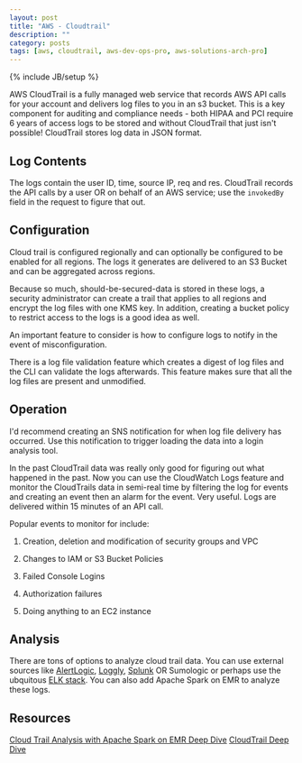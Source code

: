 ```yaml
---
layout: post
title: "AWS - Cloudtrail"
description: ""
category: posts
tags: [aws, cloudtrail, aws-dev-ops-pro, aws-solutions-arch-pro]
---
```

{% include JB/setup %}

AWS CloudTrail is a fully managed web service that records AWS API calls for your account and delivers log files to you in an s3 bucket. This is a key component for auditing and compliance needs - both HIPAA and PCI require 6 years of access logs to be stored and without CloudTrail that just isn't possible! CloudTrail stores log data in JSON format.

## Log Contents 

The logs contain the user ID, time, source IP, req and res. CloudTrail records the API calls by a user OR on behalf of an AWS service; use the `invokedBy` field in the request to figure that out.

## Configuration

Cloud trail is configured regionally and can optionally be configured to be enabled for all regions. The logs it generates are delivered to an S3 Bucket and can be aggregated across regions.

Because so much, should-be-secured-data is stored in these logs, a security administrator can create a trail that applies to all regions and encrypt the log files with one KMS key. In addition, creating a bucket policy to restrict access to the logs is a good idea as well.

An important feature to consider is how to configure logs to notify in the event of misconfiguration.

There is a log file validation feature which creates a digest of log files and the CLI can validate the logs afterwards. This feature makes sure that all the log files are present and unmodified.

## Operation

I'd recommend creating an SNS notification for when log file delivery has occurred. Use this notification to trigger loading the data into a login analysis tool. 

In the past CloudTrail data was really only good for figuring out what happened in the past. Now you can use the CloudWatch Logs feature and monitor the CloudTrails data in semi-real time by filtering the log for events and creating an event then an alarm for the event. Very useful. Logs are delivered within 15 minutes of an API call.

Popular events to monitor for include: 

1. Creation, deletion and modification of security groups and VPC

1. Changes to IAM or S3 Bucket Policies

1. Failed Console Logins

1. Authorization failures

1. Doing anything to an EC2 instance


## Analysis

There are tons of options to analyze cloud trail data. You can use external sources like [AlertLogic](https://www.alertlogic.com/solutions/log-correlation-and-analysis/), [Loggly](https://www.loggly.com/intro-to-log-management/), [Splunk](https://www.splunk.com/) OR Sumologic or perhaps use the ubquitous [ELK stack](https://www.elastic.co/webinars/introduction-elk-stack). You can also add Apache Spark on EMR to analyze these logs.

## Resources

[Cloud Trail Analysis with Apache Spark on EMR Deep Dive](https://www.youtube.com/watch?v=oZ8HswQSbNQ)
[CloudTrail Deep Dive](https://www.youtube.com/watch?v=t0e-mz_I2OU)